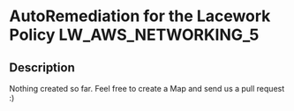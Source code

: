 # AutoRemediation for the Lacework Policy LW_AWS_NETWORKING_5

## Description
Nothing created so far. Feel free to create a Map and send us a pull request :)
